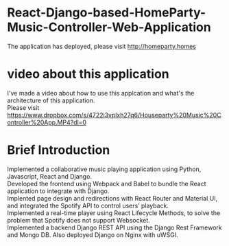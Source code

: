 # React-Django-based-HomeParty-Music-Controller-Web-Application
The application has deployed, please visit http://homeparty.homes
# video about this application
I've made a video about how to use this applcation and what's the architecture of this application.  
Please visit https://www.dropbox.com/s/4722i3vplxh27q6/Houseparty%20Music%20Controller%20App.MP4?dl=0
# Brief Introduction
Implemented a collaborative music playing application using Python, Javascript, React and Django.  
Developed the frontend using Webpack and Babel to bundle the React application to integrate with Django.  
Implented page design and redirections with React Router and Material UI, and integrated the Spotify API to control users’ playback.  
Implemented a real-time player using React Lifecycle Methods, to solve the problem that Spotify does not support Websocket.  
Implemented a backend Django REST API using the Django Rest Framework and Mongo DB. Also deployed Django on Nginx with uWSGI.
